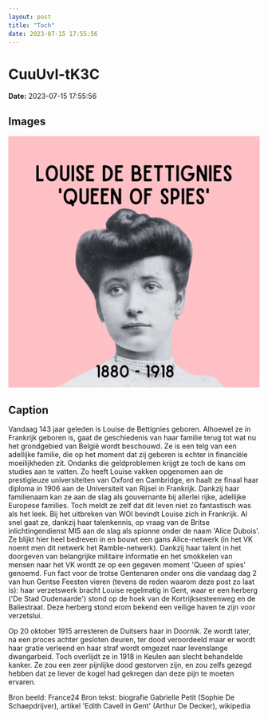 ```yaml
---
layout: post
title: "Toch"
date: 2023-07-15 17:55:56
---
```


# CuuUvl-tK3C

**Date:** 2023-07-15 17:55:56

## Images

![Image](../images/CuuUvl-tK3C_0.jpg)

## Caption

Vandaag 143 jaar geleden is Louise de Bettignies geboren. Alhoewel ze in Frankrijk geboren is, gaat de geschiedenis van haar familie terug tot wat nu het grondgebied van België wordt beschouwd. Ze is een telg van een adellijke familie, die op het moment dat zij geboren is echter in financiële moeilijkheden zit. Ondanks die geldproblemen krijgt ze toch de kans om studies aan te vatten. Zo heeft Louise vakken opgenomen aan de prestigieuze universiteiten van Oxford en Cambridge, en haalt ze finaal haar diploma in 1906 aan de Universiteit van Rijsel in Frankrijk. Dankzij haar familienaam kan ze aan de slag als gouvernante bij allerlei rijke, adellijke Europese families. Toch meldt ze zelf dat dit leven niet zo fantastisch was als het leek. Bij het uitbreken van WOI bevindt Louise zich in Frankrijk. Al snel gaat ze, dankzij haar talenkennis, op vraag van de Britse inlichtingendienst MI5 aan de slag als spionne onder de naam 'Alice Dubois'. Ze blijkt hier heel bedreven in en bouwt een gans Alice-netwerk (in het VK noemt men dit netwerk het Ramble-netwerk). Dankzij haar talent in het doorgeven van belangrijke militaire informatie en het smokkelen van mensen naar het VK wordt ze op een gegeven moment 'Queen of spies' genoemd. Fun fact voor de trotse Gentenaren onder ons die vandaag dag 2 van hun Gentse Feesten vieren (tevens de reden waarom deze post zo laat is): haar verzetswerk bracht Louise regelmatig in Gent, waar er een herberg ('De Stad Oudenaarde') stond op de hoek van de Kortrijksesteenweg en de Baliestraat. Deze herberg stond erom bekend een veilige haven te zijn voor verzetslui. 

Op 20 oktober 1915 arresteren de Duitsers haar in Doornik. Ze wordt later, na een proces achter gesloten deuren, ter dood veroordeeld maar er wordt haar gratie verleend en haar straf wordt omgezet naar levenslange dwangarbeid. Toch overlijdt ze in 1918 in Keulen aan slecht behandelde kanker. Ze zou een zeer pijnlijke dood gestorven zijn, en zou zelfs gezegd hebben dat ze liever de kogel had gekregen dan deze pijn te moeten ervaren.

Bron beeld: France24
Bron tekst: biografie Gabrielle Petit (Sophie De Schaepdrijver), artikel 'Edith Cavell in Gent' (Arthur De Decker), wikipedia

